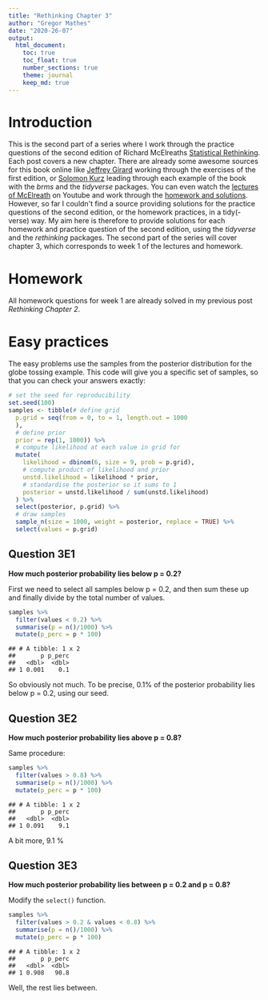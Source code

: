 ```yaml
---
title: "Rethinking Chapter 3"
author: "Gregor Mathes"
date: "2020-26-07"
output:
  html_document: 
    toc: true
    toc_float: true
    number_sections: true  
    theme: journal
    keep_md: true
---
```




# Introduction 

This is the second part of a series where I work through the practice questions of the second edition of Richard McElreaths [Statistical Rethinking](https://xcelab.net/rm/statistical-rethinking/). Each post covers a new chapter. There are already some awesome sources for this book online like [Jeffrey Girard](https://jmgirard.com/statistical-rethinking-ch2/) working through the exercises of the first edition, or [Solomon Kurz](https://bookdown.org/ajkurz/Statistical_Rethinking_recoded/) leading through each example of the book with the *brms* and the *tidyverse* packages. You can even watch the [lectures of McElreath](https://www.youtube.com/playlist?list=PLDcUM9US4XdNM4Edgs7weiyIguLSToZRI) on Youtube and work through the [homework and solutions](https://github.com/rmcelreath/statrethinking_winter2019/tree/master/homework).
However, so far I couldn't find a source providing solutions for the practice questions of the second edition, or the homework practices, in a tidy(-verse) way. My aim here is therefore to provide solutions for each homework and practice question of the second edition, using the *tidyverse* and the *rethinking* packages. The second part of the series will cover chapter 3, which corresponds to week 1 of the lectures and homework. 

# Homework

All homework questions for week 1 are already solved in my previous post *Rethinking Chapter 2*.

# Easy practices

The easy problems use the samples from the posterior distribution for the globe tossing example. This code will give you a specific set of samples, so that you can check your answers exactly: 


```r
# set the seed for reproducibility
set.seed(100)
samples <- tibble(# define grid
  p.grid = seq(from = 0, to = 1, length.out = 1000
  ),
  # define prior
  prior = rep(1, 1000)) %>%
  # compute likelihood at each value in grid for
  mutate(
    likelihood = dbinom(6, size = 9, prob = p.grid),
    # compute product of likelihood and prior
    unstd.likelihood = likelihood * prior,
    # standardise the posterior so it sums to 1
    posterior = unstd.likelihood / sum(unstd.likelihood)
  ) %>%
  select(posterior, p.grid) %>%
  # draw samples
  sample_n(size = 1000, weight = posterior, replace = TRUE) %>% 
  select(values = p.grid)
```

## Question 3E1

**How much posterior probability lies below p = 0.2?**

First we need to select all samples below p = 0.2, and then sum these up and finally divide by the total number of values. 


```r
samples %>% 
  filter(values < 0.2) %>%
  summarise(p = n()/1000) %>% 
  mutate(p_perc = p * 100)
```

```
## # A tibble: 1 x 2
##       p p_perc
##   <dbl>  <dbl>
## 1 0.001    0.1
```

So obviously not much. To be precise, 0.1% of the posterior probability lies below p = 0.2, using our seed.

## Question 3E2

**How much posterior probability lies above p = 0.8?**

Same procedure:


```r
samples %>% 
  filter(values > 0.8) %>%
  summarise(p = n()/1000) %>% 
  mutate(p_perc = p * 100)
```

```
## # A tibble: 1 x 2
##       p p_perc
##   <dbl>  <dbl>
## 1 0.091    9.1
```

A bit more, 9.1 %

## Question 3E3

**How much posterior probability lies between p = 0.2 and p = 0.8?**

Modify the `select()` function. 


```r
samples %>% 
  filter(values > 0.2 & values < 0.8) %>%
  summarise(p = n()/1000) %>% 
  mutate(p_perc = p * 100)
```

```
## # A tibble: 1 x 2
##       p p_perc
##   <dbl>  <dbl>
## 1 0.908   90.8
```

Well, the rest lies between. 
